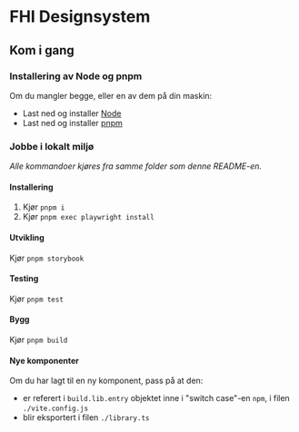 # FHI Designsystem

## Kom i gang

### Installering av Node og pnpm

Om du mangler begge, eller en av dem på din maskin:

- Last ned og installer [Node](https://nodejs.org/en)
- Last ned og installer [pnpm](https://pnpm.io/installation)

### Jobbe i lokalt miljø

*Alle kommandoer kjøres fra samme folder som denne README-en.*

#### Installering

1. Kjør `pnpm i`
2. Kjør `pnpm exec playwright install`

#### Utvikling

Kjør `pnpm storybook`

#### Testing

Kjør `pnpm test`

#### Bygg

Kjør `pnpm build`

#### Nye komponenter

Om du har lagt til en ny komponent, pass på at den:

- er referert i `build.lib.entry` objektet inne i "switch case"-en `npm`, i filen `./vite.config.js`
- blir eksportert i filen `./library.ts`

